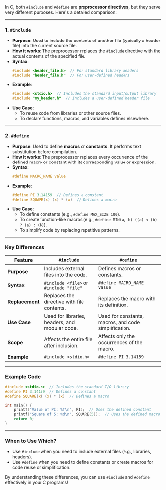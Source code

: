 In C, both `#include` and `#define` are **preprocessor directives**, but they serve very different purposes. Here's a detailed comparison:

---

### **1. `#include`**
- **Purpose**: Used to include the contents of another file (typically a header file) into the current source file.
- **How it works**: The preprocessor replaces the `#include` directive with the actual contents of the specified file.
- **Syntax**:
  ```c
  #include <header_file.h>  // For standard library headers
  #include "header_file.h"  // For user-defined headers
  ```
- **Example**:
  ```c
  #include <stdio.h>  // Includes the standard input/output library
  #include "my_header.h"  // Includes a user-defined header file
  ```
- **Use Case**: 
  - To reuse code from libraries or other source files.
  - To declare functions, macros, and variables defined elsewhere.

---

### **2. `#define`**
- **Purpose**: Used to define **macros** or **constants**. It performs text substitution before compilation.
- **How it works**: The preprocessor replaces every occurrence of the defined macro or constant with its corresponding value or expression.
- **Syntax**:
  ```c
  #define MACRO_NAME value
  ```
- **Example**:
  ```c
  #define PI 3.14159  // Defines a constant
  #define SQUARE(x) (x) * (x)  // Defines a macro
  ```
- **Use Case**:
  - To define constants (e.g., `#define MAX_SIZE 100`).
  - To create function-like macros (e.g., `#define MIN(a, b) ((a) < (b) ? (a) : (b)`).
  - To simplify code by replacing repetitive patterns.

---

### **Key Differences**

| Feature                | `#include`                              | `#define`                              |
|------------------------|-----------------------------------------|----------------------------------------|
| **Purpose**            | Includes external files into the code.  | Defines macros or constants.           |
| **Syntax**             | `#include <file>` or `#include "file"`  | `#define MACRO_NAME value`             |
| **Replacement**        | Replaces the directive with file contents. | Replaces the macro with its definition. |
| **Use Case**           | Used for libraries, headers, and modular code. | Used for constants, macros, and code simplification. |
| **Scope**              | Affects the entire file after inclusion. | Affects only the occurrences of the macro. |
| **Example**            | `#include <stdio.h>`                    | `#define PI 3.14159`                   |

---

### **Example Code**
```c
#include <stdio.h>  // Includes the standard I/O library
#define PI 3.14159  // Defines a constant
#define SQUARE(x) (x) * (x)  // Defines a macro

int main() {
    printf("Value of PI: %f\n", PI);  // Uses the defined constant
    printf("Square of 5: %d\n", SQUARE(5));  // Uses the defined macro
    return 0;
}
```

---

### **When to Use Which?**
- Use `#include` when you need to include external files (e.g., libraries, headers).
- Use `#define` when you need to define constants or create macros for code reuse or simplification.

By understanding these differences, you can use `#include` and `#define` effectively in your C programs!
